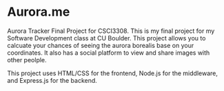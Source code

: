 # Aurora.me
Aurora Tracker Final Project for CSCI3308. This is my final project for my Software Development class at CU Boulder. This project allows you to calcuate your chances of seeing the aurora borealis base on your coordinates. It also has a social platform to view and share images with other peolple.

This project uses HTML/CSS for the frontend, Node.js for the middleware, and Express.js for the backend.
